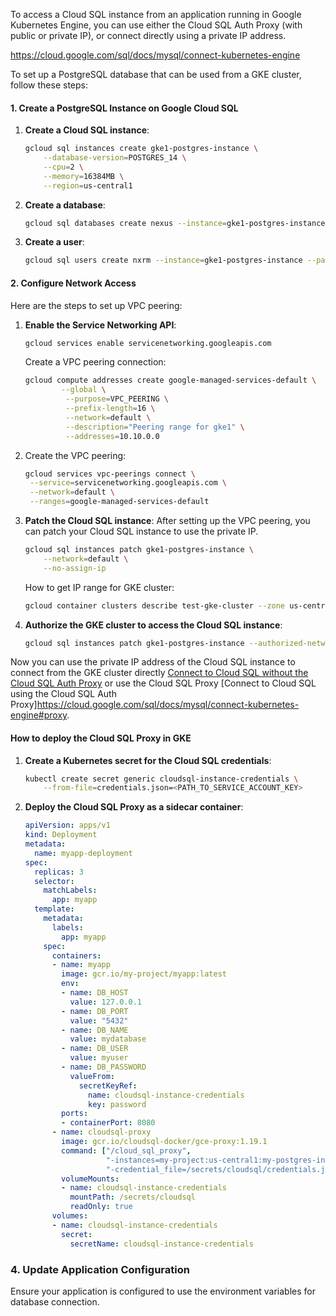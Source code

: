 To access a Cloud SQL instance from an application running in Google Kubernetes Engine, 
you can use either the Cloud SQL Auth Proxy (with public or private IP),
 or connect directly using a private IP address.
 
 https://cloud.google.com/sql/docs/mysql/connect-kubernetes-engine


To set up a PostgreSQL database that can be used from a GKE cluster, follow these steps:

#### 1. Create a PostgreSQL Instance on Google Cloud SQL

1. **Create a Cloud SQL instance**:
   ```sh
   gcloud sql instances create gke1-postgres-instance \
       --database-version=POSTGRES_14 \
       --cpu=2 \
       --memory=16384MB \
       --region=us-central1
   ```

2. **Create a database**:
   ```sh
   gcloud sql databases create nexus --instance=gke1-postgres-instance
   ```

3. **Create a user**:
   ```sh
   gcloud sql users create nxrm --instance=gke1-postgres-instance --password=nxrm
   ```

#### 2. Configure Network Access


Here are the steps to set up VPC peering:

1. **Enable the Service Networking API**:

    ```sh
    gcloud services enable servicenetworking.googleapis.com
    ```

    Create a VPC peering connection: 

   ```sh
   gcloud compute addresses create google-managed-services-default \
           --global \
            --purpose=VPC_PEERING \
            --prefix-length=16 \
            --network=default \
            --description="Peering range for gke1" \
            --addresses=10.10.0.0
   ```
2. Create the VPC peering:  
   ```sh
   gcloud services vpc-peerings connect \
    --service=servicenetworking.googleapis.com \
    --network=default \
    --ranges=google-managed-services-default
   ```
3. **Patch the Cloud SQL instance**:
   After setting up the VPC peering, you can patch your Cloud SQL instance to use the private IP.

   ```sh
   gcloud sql instances patch gke1-postgres-instance \
       --network=default \
       --no-assign-ip
   ```

    How to get IP range for GKE cluster:
   ```sh
   gcloud container clusters describe test-gke-cluster --zone us-central1-1 --format="get(clusterIpv4Cidr)"
   ````
   
4. **Authorize the GKE cluster to access the Cloud SQL instance**:
   ```sh
   gcloud sql instances patch gke1-postgres-instance --authorized-networks=<GKE_CLUSTER_IP_RANGE>
   ```


Now you can use the private IP address of the Cloud SQL instance to connect from the GKE cluster directly
[Connect to Cloud SQL without the Cloud SQL Auth Proxy](https://cloud.google.com/sql/docs/mysql/connect-kubernetes-engine#private-ip)
 or use the Cloud SQL Proxy [Connect to Cloud SQL using the Cloud SQL Auth Proxy]https://cloud.google.com/sql/docs/mysql/connect-kubernetes-engine#proxy.


#### How to deploy the Cloud SQL Proxy in GKE

1. **Create a Kubernetes secret for the Cloud SQL credentials**:
   ```sh
   kubectl create secret generic cloudsql-instance-credentials \
       --from-file=credentials.json=<PATH_TO_SERVICE_ACCOUNT_KEY>
   ```

2. **Deploy the Cloud SQL Proxy as a sidecar container**:

   ```yaml
   apiVersion: apps/v1
   kind: Deployment
   metadata:
     name: myapp-deployment
   spec:
     replicas: 3
     selector:
       matchLabels:
         app: myapp
     template:
       metadata:
         labels:
           app: myapp
       spec:
         containers:
         - name: myapp
           image: gcr.io/my-project/myapp:latest
           env:
           - name: DB_HOST
             value: 127.0.0.1
           - name: DB_PORT
             value: "5432"
           - name: DB_NAME
             value: mydatabase
           - name: DB_USER
             value: myuser
           - name: DB_PASSWORD
             valueFrom:
               secretKeyRef:
                 name: cloudsql-instance-credentials
                 key: password
           ports:
           - containerPort: 8080
         - name: cloudsql-proxy
           image: gcr.io/cloudsql-docker/gce-proxy:1.19.1
           command: ["/cloud_sql_proxy",
                     "-instances=my-project:us-central1:my-postgres-instance=tcp:5432",
                     "-credential_file=/secrets/cloudsql/credentials.json"]
           volumeMounts:
           - name: cloudsql-instance-credentials
             mountPath: /secrets/cloudsql
             readOnly: true
         volumes:
         - name: cloudsql-instance-credentials
           secret:
             secretName: cloudsql-instance-credentials
   ```

### 4. Update Application Configuration

Ensure your application is configured to use the environment variables for database connection.
